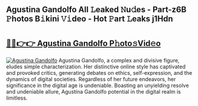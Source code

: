 ## Agustina Gandolfo All 𝙻eaked 𝙽u𝚍es - Part-z6B 𝙿hotos B𝚒kini 𝚅𝚒deo - Hot 𝙿art 𝙻eaks j1Hdn

# <h2><a href="http://ld5cx60.urlbe.top/?page=Agustina+Gandolfo">🔗🔗👉👉 Agustina Gandolfo P𝚑oto𝚜Vid𝚎o</a></h2>

[![Agustina Gandolfo](https://i.imgur.com/eBuTRDB.gif)](http://ld5cx60.urlbe.top/?page=Agustina+Gandolfo)
Agustina Gandolfo, a complex and divisive figure, eludes simple characterization. Her distinctive online style has captivated and provoked critics, generating debates on ethics, self-expression, and the dynamics of digital societies. Regardless of her future endeavors, her significance in the digital age is undeniable. Boasting an unyielding resolve and undeniable allure, Agustina Gandolfo potential in the digital realm is limitless.
